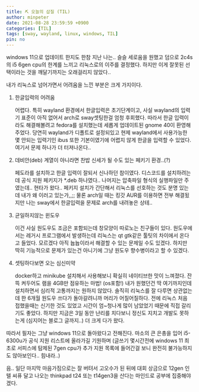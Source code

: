 ```yaml
---
title: ⛏️ 오늘의 삽질 (TIL)
author: minpeter
date: 2021-08-28 23:59:59 +0900
categories: [TIL]
tags: [sway, wayland, linux, windows, TIL]
pin: no
---
```


windows 11으로 업데이트 한지도 한참 지난 나는.. 슬슬 세로움을 원했고 덤으로 2c4s의 i5 6gen cpu의 한계를 느끼고 리눅스로의 이주를 결정했다.
하지만 이게 잘못된 선택이라는 것을 깨달기까지는 오래걸리지 않았다..

내가 리눅스로 넘어가면서 어려움을 느낀 부분은 크게 가지이다.

1. 한글입력의 어려움

    어렵다. 특히 wayland 환경에서 한글입력은 초기단계이고, 사실 wayland의 입력기 표준이 아직 없어서 arch로 sway셋팅한걸 엄청 후회했다.
    따라서 한글 입력이라도 해결해볼려고 fedora를 설치했는데 세롭게 업데이트된 gnome 40이 환영해주었다.
    당연히 wayland가 디폴트로 설정되있고 현제 wayland에서 사용가능한 몇 안되는 입력기인 ibus 또한 기본이였기에 어렵지 않게 한글을 입력할 수 있었다.
    여기서 문제 하나가 더 터져나온다..
2. 데비안(deb) 계열이 아니라면 찬밥 신세가 될 수도 있는 페키기 환경..(?)

    페도라를 설치하고 한글 입력이 잘되서 신나하던 참이였다. 디스코드를 설치하려는데 공식 지원 페키지가 *.deb 하나였다..
    나머지는 압축파일 형식의 실행파일만 주였는데.. 현타가 왔다..
    페키지 설치가 간단해서 리눅스를 선호하는 것도 분명 있는데 내가 왜 이러고 있는가,,;;
    물론 arch일 때는 킹갓 AUR를 이용하면 전부 해결됬지만 나는 sway에서 한글입력을 문제로 arch를 내려놓은 상테..
3. 균일하지않는 윈도우

    이건 사실 원도우도 조금은 포함되는데 창모양이 따로노는 친구들이 있다.
    원도우에서는 레거시 프로그램에서 발생하는데 리눅스는 qt gtk같은 툴팃의 차이에서 온다고 들었다.
    모르겠다 아직 늅늅이라서 해결할 수 있는 문제일 수도 있겠다.
    하지만 딱히 기능적으로 문제가 있는건 아니기에 그냥 원도우 향수병이라고 할 수 있겠다.
    
4. 셋팅하다보면 오는 심신미약

    docker하고 minikube 설치해서 사용해보니 확실히 네이티브한 맛이 느껴졌다.
    잔뜩 켜두어도 램을 4GB만 점유하는 마법! (os포함!)
    내가 원했던건 딱 여기까지인데 설치하면서 심리적 고통까지는 원하지 않았다.
    솔직히 리눅스를 잘 다루면 상관없는데 한 6개월 원도우 쓰다가 돌아갈려니까 머리가 어질어질하다.
    전에 리눅스 처음 접했을때는 신기한 것도 있었고 시간이 엄~청나게 많이 남았었기 때문에 직접 갈리기도 좋았다.
    하지만 지금은 3일 동안 난리를 치다보니 정신도 지치고 개발도 못하는게 (심지어는 블로그 글까지..) 더 크게 다가 왔다.

따라서 필자는 그냥 windows 11으로 돌아왔다고 전해진다.
마소의 큰 은총을 입어 i5-6300u가 공식 지원 리스트에 올라가길 기원하며
(글쓰기 몇시간전에 windows 11 최초로 서피스에 탐제된 7gen cpu가 추가 지원 목록에 들어간걸 보니 완전히 불가능하지도 않아보인다.. 힘내라..)

음.. 일단 마지막 마음가짐으로는 잘 버텨서 고오수가 된 뒤에 대회 상금으로 12gen 인텔 씨퓨 달고 나오는 thinkpad t24 또는 t14gen3을 산다는 마인드로 공부에 집중해야겠다.